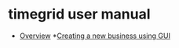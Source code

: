 # timegrid user manual

  * [Overview](README)
  *[Creating a new business using GUI](CreateNewBusiness)

